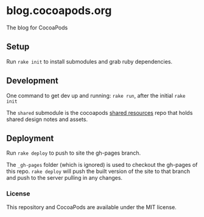 # blog.cocoapods.org

The blog for CocoaPods

## Setup

Run `rake init` to install submodules and grab ruby dependencies.

## Development

One command to get dev up and running: `rake run`, after the initial `rake init`

The `shared` submodule is the cocoapods [shared
resources](https://github.com/CocoaPods/shared_resources) repo that holds
shared design notes and assets.

## Deployment

Run `rake deploy` to push to site the gh-pages branch.

The `_gh-pages` folder (which is ignored) is used to checkout the gh-pages of
this repo. `rake deploy` will push the built version of the site to that branch
and push to the server pulling in any changes.

### License

This repository and CocoaPods are available under the MIT license.


